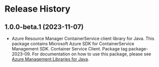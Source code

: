 # Release History

## 1.0.0-beta.1 (2023-11-07)

- Azure Resource Manager ContainerService client library for Java. This package contains Microsoft Azure SDK for ContainerService Management SDK. Container Service Client. Package tag package-2023-09. For documentation on how to use this package, please see [Azure Management Libraries for Java](https://aka.ms/azsdk/java/mgmt).
